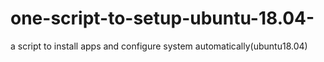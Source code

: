 # one-script-to-setup-ubuntu-18.04-
a script to install apps and configure system automatically(ubuntu18.04)
